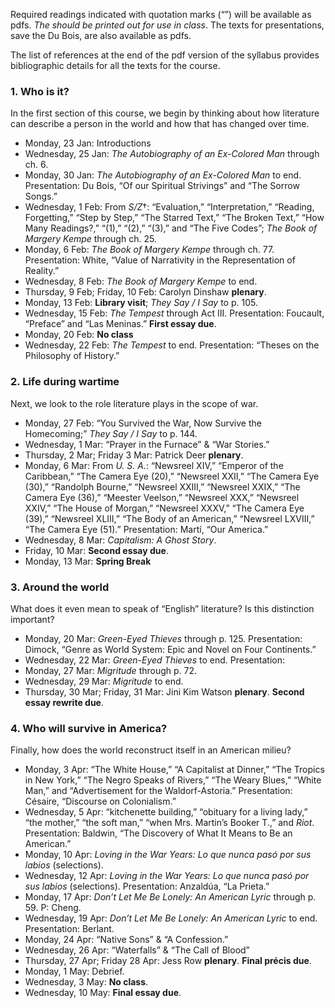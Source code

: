 Required readings indicated with quotation marks (“”) will be available as
pdfs. *The should be printed out for use in class*. The texts for
presentations, save the Du Bois, are also available as pdfs.

The list of references at the end of the pdf version of the syllabus provides
bibliographic details for all the texts for the course.

### 1. Who is it?

In the first section of this course, we begin by thinking about how literature
can describe a person in the world and how that has changed over time.

* Monday, 23 Jan: Introductions
* Wednesday, 25 Jan: _The Autobiography of an Ex-Colored Man_ through ch. 6.
* Monday, 30 Jan: _The Autobiography of an Ex-Colored Man_ to end. Presentation: Du Bois, “Of our Spiritual Strivings” and “The Sorrow Songs.”
* Wednesday, 1 Feb: From _S/Z_†: “Evaluation,” “Interpretation,” “Reading, Forgetting,” “Step by Step,” “The Starred Text,” “The Broken Text,” “How Many Readings?,” “(1),” “(2),” “(3),” and “The Five Codes”; _The Book of Margery Kempe_ through ch. 25.
* Monday, 6 Feb: _The Book of Margery Kempe_ through ch. 77. Presentation: White, “Value of Narrativity in the Representation of Reality.” 
* Wednesday, 8 Feb: _The Book of Margery Kempe_ to end.
* Thursday, 9 Feb; Friday, 10 Feb: Carolyn Dinshaw **plenary**.
* Monday, 13 Feb: **Library visit**; _They Say / I Say_ to p. 105.
* Wednesday, 15 Feb: _The Tempest_ through Act III. Presentation: Foucault, “Preface” and “Las Meninas.” **First essay due**.
* Monday, 20 Feb: **No class**
* Wednesday, 22 Feb: _The Tempest_ to end. Presentation: “Theses on the Philosophy of History.”

### 2. Life during wartime

Next, we look to the role literature plays in the scope of war.

* Monday, 27 Feb: “You Survived the War, Now Survive the Homecoming;” _They Say / I Say_ to p. 144.
* Wednesday, 1 Mar: “Prayer in the Furnace” & “War Stories.”
* Thursday, 2 Mar; Friday 3 Mar: Patrick Deer **plenary**.
* Monday, 6 Mar: From *U. S. A.*: “Newsreel XIV,” “Emperor of the Caribbean,” “The Camera Eye (20),” “Newsreel XXII,” “The Camera Eye (30),” “Randolph Bourne,” “Newsreel XXIII,” “Newsreel XXIX,” “The Camera Eye (36),” “Meester Veelson,” “Newsreel XXX,” “Newsreel XXIV,” “The House of Morgan,” “Newsreel XXXV,” “The Camera Eye (39),” “Newsreel XLIII,” “The Body of an American,” “Newsreel LXVIII,” “The Camera Eye (51).” Presentation: Martí, “Our America.”
* Wednesday, 8 Mar: _Capitalism: A Ghost Story_.
* Friday, 10 Mar: **Second essay due**.
* Monday, 13 Mar: **Spring Break**

### 3. Around the world

What does it even mean to speak of “English” literature? Is this distinction important?

* Monday, 20 Mar: _Green-Eyed Thieves_ through p. 125. Presentation: Dimock, “Genre as World System: Epic and Novel on Four Continents.”
* Wednesday, 22 Mar: _Green-Eyed Thieves_ to end. Presentation: 
* Monday, 27 Mar: _Migritude_ through p. 72. 
* Wednesday, 29 Mar: _Migritude_ to end.
* Thursday, 30 Mar; Friday, 31 Mar: Jini Kim Watson **plenary**. **Second essay rewrite due**.

### 4. Who will survive in America?

Finally, how does the world reconstruct itself in an American milieu?

* Monday, 3 Apr: “The White House,” “A Capitalist at Dinner,” “The Tropics in New York,” “The Negro Speaks of Rivers,” “The Weary Blues,” “White Man,” and “Advertisement for the Waldorf-Astoria.” Presentation: Césaire, “Discourse on Colonialism.”
* Wednesday, 5 Apr: “kitchenette building,” “obituary for a living lady,” “the mother,” “the soft man,” “when Mrs. Martin’s Booker T.,” and _Riot_. Presentation: Baldwin, “The Discovery of What It Means to Be an American.”
* Monday, 10 Apr: *Loving in the War Years: Lo que nunca pasó por sus labios*  (selections).
* Wednesday, 12 Apr: *Loving in the War Years: Lo que nunca pasó por sus labios*  (selections). Presentation: Anzaldúa, “La Prieta.”
* Monday, 17 Apr: *Don’t Let Me Be Lonely: An American Lyric* through p. 59. P: Cheng.
* Wednesday, 19 Apr: *Don’t Let Me Be Lonely: An American Lyric* to end. Presentation: Berlant.
* Monday, 24 Apr: “Native Sons” & “A Confession.”
* Wednesday, 26 Apr: “Waterfalls” & “The Call of Blood”
* Thursday, 27 Apr; Friday 28 Apr: Jess Row **plenary**. **Final précis due**.
* Monday, 1 May: Debrief.
* Wednesday, 3 May: **No class**.
* Wednesday, 10 May: **Final essay due**.

